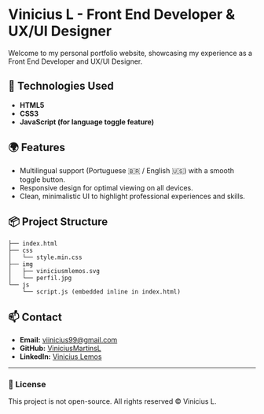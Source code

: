# Vinicius L - Front End Developer & UX/UI Designer

Welcome to my personal portfolio website, showcasing my experience as a Front End Developer and UX/UI Designer.

## 🚀 Technologies Used

- **HTML5**  
- **CSS3**  
- **JavaScript (for language toggle feature)**

## 🌍 Features

- Multilingual support (Portuguese 🇧🇷 / English 🇺🇸) with a smooth toggle button.
- Responsive design for optimal viewing on all devices.
- Clean, minimalistic UI to highlight professional experiences and skills.

## 📦 Project Structure

```
├── index.html
├── css
│   └── style.min.css
├── img
│   ├── viniciusmlemos.svg
│   └── perfil.jpg
└── js
    └── script.js (embedded inline in index.html)
```

## 📫 Contact

- **Email:** [viinicius99@gmail.com](mailto:viinicius99@gmail.com)  
- **GitHub:** [ViniciusMartinsL](https://github.com/ViniciusMartinsL)  
- **LinkedIn:** [Vinicius Lemos](https://www.linkedin.com/in/vinicius-lemos-a0aba5199/)

---

### 📝 License

This project is not open-source. All rights reserved © Vinicius L.
